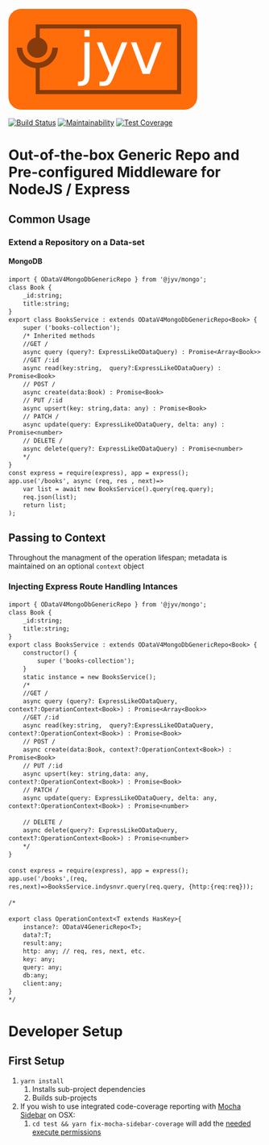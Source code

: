 ![Jyv](jyv-logo.png)

[![Build Status](https://travis-ci.com/GUSCRAWFORD/jyv.svg?branch=master)](https://travis-ci.com/GUSCRAWFORD/jyv)
[![Maintainability](https://api.codeclimate.com/v1/badges/4ed8f46f4aa08e1ee410/maintainability)](https://codeclimate.com/github/GUSCRAWFORD/jyv/maintainability)
[![Test Coverage](https://api.codeclimate.com/v1/badges/4ed8f46f4aa08e1ee410/test_coverage)](https://codeclimate.com/github/GUSCRAWFORD/jyv/test_coverage)

# Out-of-the-box Generic Repo and Pre-configured Middleware for NodeJS / Express

## Common Usage

### Extend a Repository on a Data-set

#### MongoDB

```
import { ODataV4MongoDbGenericRepo } from '@jyv/mongo';
class Book {
    _id:string;
    title:string;
}
export class BooksService : extends ODataV4MongoDbGenericRepo<Book> {
    super ('books-collection');
    /* Inherited methods
    //GET /
    async query (query?: ExpressLikeODataQuery) : Promise<Array<Book>>
    //GET /:id
    async read(key:string,  query?:ExpressLikeODataQuery) : Promise<Book>
    // POST /
    async create(data:Book) : Promise<Book>
    // PUT /:id
    async upsert(key: string,data: any) : Promise<Book>
    // PATCH /
    async update(query: ExpressLikeODataQuery, delta: any) : Promise<number>
    // DELETE /
    async delete(query?: ExpressLikeODataQuery) : Promise<number> 
    */
}
const express = require(express), app = express();
app.use('/books', async (req, res , next)=>
    var list = await new BooksService().query(req.query);
    req.json(list);
    return list;
);
```

## Passing to Context

Throughout the managment of the operation lifespan; metadata is maintained on an optional `context` object

### Injecting Express Route Handling Intances
```
import { ODataV4MongoDbGenericRepo } from '@jyv/mongo';
class Book {
    _id:string;
    title:string;
}
export class BooksService : extends ODataV4MongoDbGenericRepo<Book> {
    constructor() {
        super ('books-collection');
    }
    static instance = new BooksService();
    /*
    //GET /
    async query (query?: ExpressLikeODataQuery, context?:OperationContext<Book>) : Promise<Array<Book>>
    //GET /:id
    async read(key:string,  query?:ExpressLikeODataQuery, context?:OperationContext<Book>) : Promise<Book>
    // POST /
    async create(data:Book, context?:OperationContext<Book>) : Promise<Book>
    // PUT /:id
    async upsert(key: string,data: any, context?:OperationContext<Book>) : Promise<Book>
    // PATCH /
    async update(query: ExpressLikeODataQuery, delta: any, context?:OperationContext<Book>) : Promise<number>

    // DELETE /
    async delete(query?: ExpressLikeODataQuery, context?:OperationContext<Book>) : Promise<number> 
    */
}

const express = require(express), app = express();
app.use('/books',(req, res,next)=>BooksService.indysnvr.query(req.query, {http:{req:req}));

/*

export class OperationContext<T extends HasKey>{
    instance?: ODataV4GenericRepo<T>;
    data?:T;
    result:any;
    http: any; // req, res, next, etc.
    key: any;
    query: any;
    db:any;
    client:any;
}
*/
```
# Developer Setup

## First Setup

1. `yarn install`
   1. Installs sub-project dependencies
   2. Builds sub-projects
2. If you wish to use integrated code-coverage reporting with [Mocha Sidebar](https://marketplace.visualstudio.com/items?itemName=maty.vscode-mocha-sidebar) on OSX:
   1. `cd test && yarn fix-mocha-sidebar-coverage` will add the [needed execute permissions](https://github.com/maty21/mocha-sidebar/issues/167)